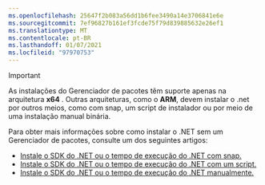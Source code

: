 ```yaml
---
ms.openlocfilehash: 25647f2b083a56dd1b6fee3490a14e3706841e6e
ms.sourcegitcommit: 7ef96827b161ef3fcde75f79d839885632e26ef1
ms.translationtype: MT
ms.contentlocale: pt-BR
ms.lasthandoff: 01/07/2021
ms.locfileid: "97970753"
---
```


> [!IMPORTANT]
> As instalações do Gerenciador de pacotes têm suporte apenas na arquitetura **x64** . Outras arquiteturas, como o **ARM**, devem instalar o .net por outros meios, como com snap, um script de instalador ou por meio de uma instalação manual binária.

Para obter mais informações sobre como instalar o .NET sem um Gerenciador de pacotes, consulte um dos seguintes artigos:

- [Instale o SDK do .NET ou o tempo de execução do .NET com snap.](../linux-snap.md)
- [Instale o SDK do .NET ou o tempo de execução do .NET com um script.](../linux-scripted-manual.md#scripted-install)
- [Instale o SDK do .NET ou o tempo de execução do .NET manualmente.](../linux-scripted-manual.md#manual-install)
